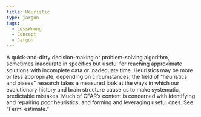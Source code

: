 ```yaml
---
title: Heuristic
type: jargon
tags:
  - LessWrong
  - Concept
  - Jargon
---
```




A quick-and-dirty decision-making or problem-solving algorithm, sometimes inaccurate in specifics but useful for reaching approximate solutions with incomplete data or inadequate time. Heuristics may be more or less appropriate, depending on circumstances; the field of “heuristics and biases” research takes a measured look at the ways in which our evolutionary history and brain structure cause us to make systematic, predictable mistakes. Much of CFAR’s content is concerned with identifying and repairing poor heuristics, and forming and leveraging useful ones. See “Fermi estimate.”  
 